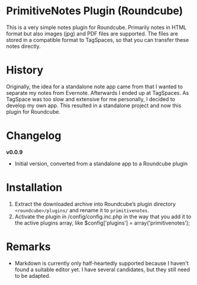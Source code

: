 # PrimitiveNotes Plugin (Roundcube)
This is a very simple notes plugin for Roundcube. Primarily notes in HTML format but also images (jpg) and PDF files are supported. The files are stored in a compatible format to TagSpaces, so that you can transfer these notes directly. 

# History
Originally, the idea for a standalone note app came from that I wanted to separate my notes from Evernote. Afterwards I ended up at TagSpaces. As TagSpace was too slow and extensive for me personally, I decided to develop my own app. This resulted in a standalone project and now this plugin for Roundcube.

# Changelog
**v0.0.9**
 - Initial version, converted from a standalone app to a Roundcube plugin
 
# Installation
1. Extract the downloaded archive into Roundcube’s plugin directory `<roundcube>/plugins/` and rename it to `primitivenotes`.
2. Activate the plugin in /config/config.inc.php in the way that you add it to the active plugins array, like $config['plugins'] = array('primitivenotes');

# Remarks
- Markdown is currently only half-heartedly supported because I haven't found a suitable editor yet. I have several candidates, but they still need to be adapted.
